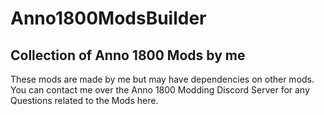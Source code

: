 # Anno1800ModsBuilder
Collection of Anno 1800 Mods by me
-----------------------------------------------------------
These mods are made by me but may have dependencies on other mods. You can contact me over the Anno 1800 Modding Discord Server for any Questions related to the Mods here.
